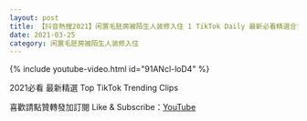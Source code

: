 ```yaml
---
layout: post
title: 【抖音熱搜2021】闲置毛胚房被陌生人装修入住 1 TikTok Daily 最新必看精選合集2021 03 25
date: 2021-03-25
category: 闲置毛胚房被陌生人装修入住
---
```


{% include youtube-video.html id="91ANcl-loD4" %}

2021必看 最新精選 Top TikTok Trending Clips

喜歡請點贊轉發加訂閱 Like & Subscribe：[YouTube](https://www.youtube.com/channel/UCAoR7VcanIPd04uEq_GIylA/videos)

